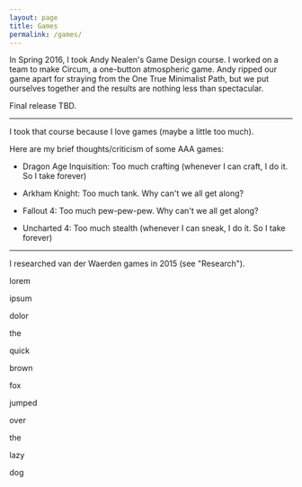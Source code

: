 ```yaml
---
layout: page
title: Games
permalink: /games/
---
```


In Spring 2016, I took Andy Nealen's Game Design course. I worked on a team to make Circum, a one-button atmospheric game. Andy ripped our game apart for straying from the One True Minimalist Path, but we put ourselves together and the results are nothing less than spectacular.

Final release TBD.

---

I took that course because I love games (maybe a little too much).

Here are my brief thoughts/criticism of some AAA games:

* Dragon Age Inquisition: Too much crafting (whenever I can craft, I do it. So I take forever)

* Arkham Knight: Too much tank. Why can't we all get along?

* Fallout 4: Too much pew-pew-pew. Why can't we all get along?

* Uncharted 4: Too much stealth (whenever I can sneak, I do it. So I take forever)

---

I researched van der Waerden games in 2015 (see "Research").

lorem

ipsum 

dolor

the

quick

brown

fox

jumped

over

the

lazy

dog